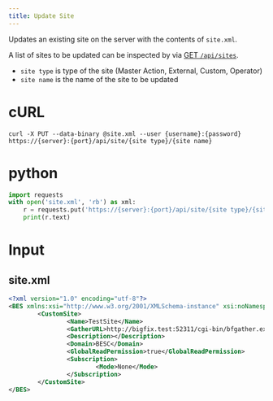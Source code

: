 ```yaml
---
title: Update Site
---
```


Updates an existing site on the server with the contents of `site.xml`. 

A list of sites to be updated can be inspected by via [GET `/api/sites`](./get-sites.html). 

* `site type` is type of the site (Master Action, External, Custom, Operator)
* `site name` is the name of the site to be updated

# cURL
```
curl -X PUT --data-binary @site.xml --user {username}:{password} https://{server}:{port}/api/site/{site type}/{site name}
```

# python
```python
import requests
with open('site.xml', 'rb') as xml:
    r = requests.put('https://{server}:{port}/api/site/{site type}/{site name}', auth=('{username}', '{password}'), data=xml)
    print(r.text)
```

# Input
## site.xml
```xml
<?xml version="1.0" encoding="utf-8"?>
<BES xmlns:xsi="http://www.w3.org/2001/XMLSchema-instance" xsi:noNamespaceSchemaLocation="BES.xsd">
        <CustomSite>
                <Name>TestSite</Name>
                <GatherURL>http://bigfix.test:52311/cgi-bin/bfgather.exe/CustomSite_TestSite</GatherURL>
                <Description></Description>
                <Domain>BESC</Domain>
                <GlobalReadPermission>true</GlobalReadPermission>
                <Subscription>
                        <Mode>None</Mode>
                </Subscription>
        </CustomSite>
</BES>
```


